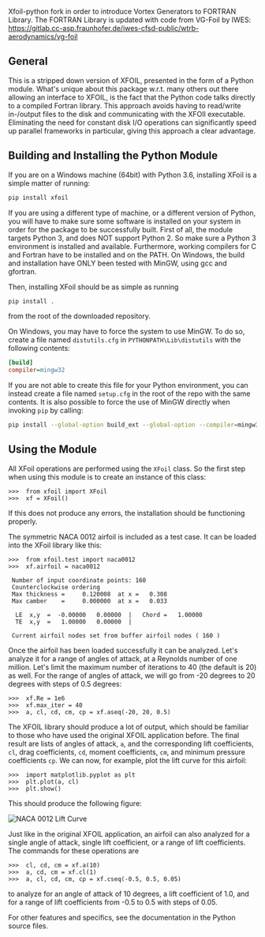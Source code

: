 Xfoil-python fork in order to introduce Vortex Generators to FORTRAN Library.
The FORTRAN Library is updated with code from VG-Foil by IWES:
https://gitlab.cc-asp.fraunhofer.de/iwes-cfsd-public/wtrb-aerodynamics/vg-foil

General
-------
This is a stripped down version of XFOIL, presented in the form of a Python module. What's unique about this package
 w.r.t. many others out there allowing an interface to XFOIL, is the fact that the Python code talks directly to a 
 compiled Fortran library. This approach avoids having to read/write in-/output files to the disk and communicating with
 the XFOIl executable. Eliminating the need for constant disk I/O operations can significantly speed up parallel 
 frameworks in particular, giving this approach a clear advantage.

Building and Installing the Python Module
-----------------------------------------
If you are on a Windows machine (64bit) with Python 3.6, installing XFoil is a simple matter of running:

```bash
pip install xfoil
```

If you are using a different type of machine, or a different version of Python, you will have to make sure some
software is installed on your system in order for the package to be successfully built. First of all, the module targets 
Python 3, and does NOT support Python 2. So make sure a Python 3 environment is installed and available.
Furthermore, working compilers for C and Fortran have to be installed and on the PATH. On Windows, the build and
installation have ONLY been tested with MinGW, using gcc and gfortran. 

Then, installing XFoil should be as simple as running

```bash
pip install .
```

from the root of the downloaded repository.

On Windows, you may have to force the system to use MinGW. To do so, create a file named `distutils.cfg` in 
`PYTHONPATH\Lib\distutils` with the following contents:

```INI
[build]
compiler=mingw32
```

If you are not able to create this file for your Python environment, you can instead create a file named `setup.cfg` in
the root of the repo with the same contents. It is also possible to force the use of MinGW  directly when invoking 
`pip` by calling:

```bash
pip install --global-option build_ext --global-option --compiler=mingw32 .
```

Using the Module
----------------
All XFoil operations are performed using the `XFoil` class. So the first step when using this module is to create an
instance of this class:

```pycon
>>>  from xfoil import XFoil
>>>  xf = XFoil()
```

If this does not produce any errors, the installation should be functioning properly. 


The symmetric NACA 0012 airfoil is included as a test case. It can be loaded into the XFoil library like this:

```pycon
>>>  from xfoil.test import naca0012
>>>  xf.airfoil = naca0012

 Number of input coordinate points: 160
 Counterclockwise ordering
 Max thickness =     0.120008  at x =   0.308
 Max camber    =     0.000000  at x =   0.033

  LE  x,y  =  -0.00000   0.00000  |   Chord =   1.00000
  TE  x,y  =   1.00000   0.00000  |

 Current airfoil nodes set from buffer airfoil nodes ( 160 )
```

Once the airfoil has been loaded successfully it can be analyzed. Let's analyze it for a range of angles of attack, at a
Reynolds number of one million. Let's limit the maximum number of iterations to 40 (the default is 20) as well. 
For the range of angles of attack, we will go from -20 degrees to 20 degrees with steps of 0.5 degrees:

```pycon
>>>  xf.Re = 1e6
>>>  xf.max_iter = 40
>>>  a, cl, cd, cm, cp = xf.aseq(-20, 20, 0.5)
```

The XFOIL library should produce a lot of output, which should be familiar to those who have used the original XFOIL 
application before. The final result are lists of angles of attack, `a`, and the corresponding lift coefficients, `cl`, 
drag coefficients, `cd`, moment coefficients, `cm`, and minimum pressure coefficients `cp`. We can now, for example, plot the lift curve for this airfoil:

```pycon
>>>  import matplotlib.pyplot as plt
>>>  plt.plot(a, cl)
>>>  plt.show()
```

This should produce the following figure:

![NACA 0012 Lift Curve](https://github.com/daniel-de-vries/xfoil-python/raw/master/naca0012-lift-curve.png)

Just like in the original XFOIL application, an airfoil can also analyzed for a single angle of attack, single lift
coefficient, or a range of lift coefficients. The commands for these operations are

```pycon
>>>  cl, cd, cm = xf.a(10)
>>>  a, cd, cm = xf.cl(1)
>>>  a, cl, cd, cm, cp = xf.cseq(-0.5, 0.5, 0.05)
```

to analyze for an angle of attack of 10 degrees, a lift coefficient of 1.0, and for a range of lift coefficients from
-0.5 to 0.5 with steps of 0.05.

For other features and specifics, see the documentation in the Python source files.
 
